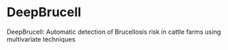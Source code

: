 # DeepBrucell
DeepBrucell: Automatic detection of Brucellosis risk in cattle farms using multivariate techniques
